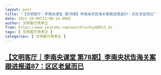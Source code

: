 ```yaml
---
layout: post
title: "【文明客厅｜李南央课堂 第78期】李南央状告海关案跟进报道87：区区老鼠而已"
date: 2021-10-06T12:00:14.000Z
author: 文明客厅周孝正
from: https://www.youtube.com/watch?v=YoyQ8O13_9s
tags: [ 文明客厅周孝正 ]
categories: [ 文明客厅周孝正 ]
---
```

<!--1633521614000-->
[【文明客厅｜李南央课堂 第78期】李南央状告海关案跟进报道87：区区老鼠而已](https://www.youtube.com/watch?v=YoyQ8O13_9s)
------

<div>

</div>
